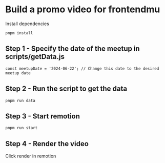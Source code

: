 # Build a promo video for frontendmu

Install dependencies 

```
pnpm install
```

## Step 1 - Specify the date of the meetup in scripts/getData.js

```
const meetupDate = '2024-06-22'; // Change this date to the desired meetup date
```

## Step 2 - Run the script to get the data

```
pnpm run data
```

## Step 3 - Start remotion

```
pnpm run start
```

## Step 4 - Render the video

Click render in remotion
